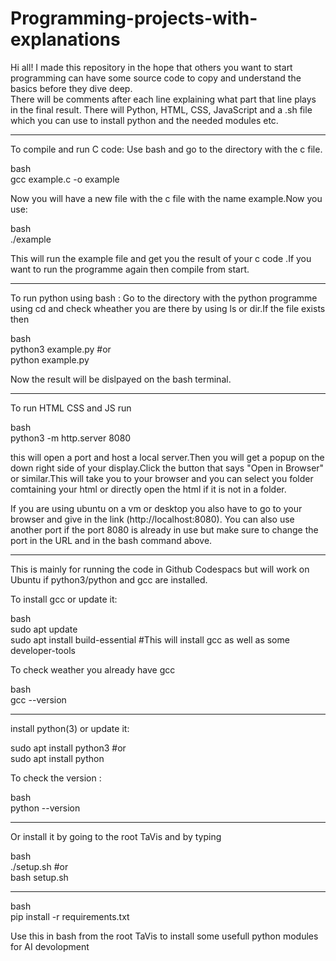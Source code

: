 # Programming-projects-with-explanations

Hi all! I made this repository in the hope that others you want to start programming can have some source code to copy and understand the basics before they dive deep. <br>
There will be comments after each line explaining what part that line plays in the final result.
There will Python, HTML, CSS, JavaScript and a .sh file which you can use to install python and the needed modules etc. 

---------------------------------------------------------------------------------------------------------------------------------

To compile and run C code:
Use bash and go to the directory with the c file.

bash  <br>
gcc example.c -o example

Now you will have a new file with the c file with the name example.Now you use:

bash <br>
./example

This will run the example file and get you the result of your c code .If you want to run the programme again then compile from start.

----------------------------------------------------------------------------------------------------------------------------------
To run python using bash :
Go to the directory with the python programme using cd and check wheather you are there by using ls or dir.If the file exists then

bash <br>
python3 example.py               #or <br>
python example.py

Now the result will be dislpayed on the bash terminal.

----------------------------------------------------------------------------------------------------------------------------------
To run HTML CSS and JS run

bash <br>
python3 -m http.server 8080

this will open a port and host a local server.Then you will get a popup on the down right side of your display.Click the button that says "Open in Browser" or similar.This will take you to your browser and you can select you folder comtaining your html or directly open the html if it is not in a folder.

If you are using ubuntu on a vm or desktop you also have to go to your browser and give in the link (http://localhost:8080).
You can also use another port if the port 8080 is already in use but make sure to change the port in the URL and in the bash command above. 

----------------------------------------------------------------------------------------------------------------------------------
This is mainly for running  the code in Github Codespacs but will work on Ubuntu if python3/python and gcc are installed.  

To install gcc or update it:

bash <br>
sudo apt update  <br>
sudo apt install build-essential         #This will install gcc as well as some developer-tools

To check weather you already have gcc

bash  <br>
gcc --version

----------------------------------------------------------------------------------------------------------------------------------
install python(3) or update it:

sudo apt install python3         #or <br>
sudo apt install python

To check the version :

bash <br>
python --version

----------------------------------------------------------------------------------------------------------------------------------
Or install it by going to the root TaVis and by typing 

bash  <br>
./setup.sh        #or <br>
bash setup.sh

----------------------------------------------------------------------------------------------------------------------------------

bash  <br>
pip install -r requirements.txt

Use this in bash from the root TaVis to install some usefull python modules for AI devolopment  
